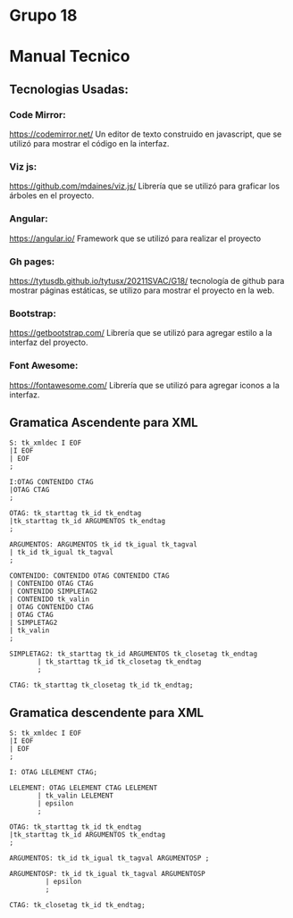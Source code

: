 # Grupo 18 
# Manual Tecnico

## Tecnologias Usadas:
### Code Mirror:
https://codemirror.net/
Un editor de texto construido en javascript, que se utilizó para mostrar el código en la interfaz.

### Viz js:
https://github.com/mdaines/viz.js/
Librería que se utilizó para graficar los árboles en el proyecto.

### Angular:
https://angular.io/
Framework que se utilizó para realizar el proyecto

### Gh pages:
https://tytusdb.github.io/tytusx/20211SVAC/G18/ 
tecnología de github para mostrar páginas estáticas, se utilizo para mostrar el proyecto en la web. 

### Bootstrap:
https://getbootstrap.com/
Librería que se utilizó para agregar estilo a la interfaz del proyecto.

### Font Awesome:
https://fontawesome.com/
Librería que se utilizó para agregar iconos a la interfaz.

## Gramatica Ascendente para XML
``` jison
S: tk_xmldec I EOF  
|I EOF  
| EOF   
;
 
I:OTAG CONTENIDO CTAG
|OTAG CTAG  
;
 
OTAG: tk_starttag tk_id tk_endtag   
|tk_starttag tk_id ARGUMENTOS tk_endtag             
;
 
ARGUMENTOS: ARGUMENTOS tk_id tk_igual tk_tagval 
| tk_id tk_igual tk_tagval    
;
 
CONTENIDO: CONTENIDO OTAG CONTENIDO CTAG
| CONTENIDO OTAG CTAG   
| CONTENIDO SIMPLETAG2  
| CONTENIDO tk_valin
| OTAG CONTENIDO CTAG   
| OTAG CTAG 
| SIMPLETAG2
| tk_valin 
;
 
SIMPLETAG2: tk_starttag tk_id ARGUMENTOS tk_closetag tk_endtag 
       | tk_starttag tk_id tk_closetag tk_endtag  
       ;
 
CTAG: tk_starttag tk_closetag tk_id tk_endtag;
```
## Gramatica descendente para XML
```
S: tk_xmldec I EOF  
|I EOF  
| EOF   
;
 
I: OTAG LELEMENT CTAG;
 
LELEMENT: OTAG LELEMENT CTAG LELEMENT  
       | tk_valin LELEMENT 
       | epsilon    
       ;
 
OTAG: tk_starttag tk_id tk_endtag   
|tk_starttag tk_id ARGUMENTOS tk_endtag 
;
 
ARGUMENTOS: tk_id tk_igual tk_tagval ARGUMENTOSP ;
 
ARGUMENTOSP: tk_id tk_igual tk_tagval ARGUMENTOSP 
         | epsilon
         ;
 
CTAG: tk_closetag tk_id tk_endtag;
```